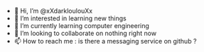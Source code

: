 - 👋 Hi, I’m @xXdarkloulouXx
- 👀 I’m interested in learning new things
- 🌱 I’m currently learning computer engineering
- 💞️ I’m looking to collaborate on nothing right now
- 📫 How to reach me : is there a messaging service on github ?

<!---
xXdarkloulouXx/xXdarkloulouXx is a ✨ special ✨ repository because its `README.md` (this file) appears on your GitHub profile.
You can click the Preview link to take a look at your changes.
--->

